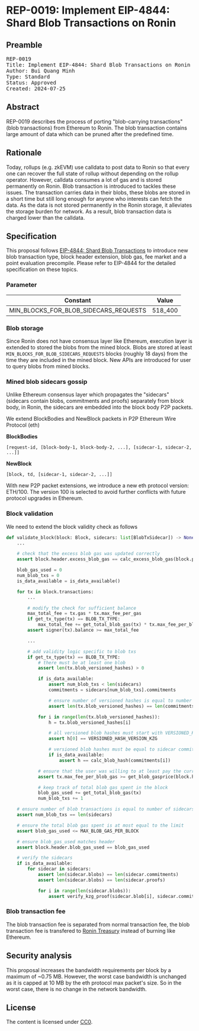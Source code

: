 # REP-0019: Implement EIP-4844: Shard Blob Transactions on Ronin

## Preamble

<pre>
REP-0019
Title: Implement EIP-4844: Shard Blob Transactions on Ronin
Author: Bui Quang Minh
Type: Standard
Status: Approved
Created: 2024-07-25
</pre>


## Abstract

REP-0019 describes the process of porting "blob-carrying transactions" (blob transactions) from Ethereum to Ronin. The blob transaction contains large amount of data which can be pruned after the predefined time.

## Rationale

Today, rollups (e.g. zkEVM) use calldata to post data to Ronin so that every one can recover the full state of rollup without depending on the rollup operator. However, calldata consumes a lot of gas and is stored permanently on Ronin. Blob transaction is introduced to tackles these issues. The transaction carries data in their blobs, these blobs are stored in a short time but still long enough for anyone who interests can fetch the data. As the data is not stored permanently in the Ronin storage, it alleviates the storage burden for network. As a result, blob transaction data is charged lower than the calldata.

## Specification

This proposal follows [EIP-4844: Shard Blob Transactions](https://eips.ethereum.org/EIPS/eip-4844) to introduce new blob transaction type, block header extension, blob gas, fee market and a point evaluation precompile. Please refer to EIP-4844 for the detailed specification on these topics.

### Parameter

| Constant | Value |
| - | - |
| MIN_BLOCKS_FOR_BLOB_SIDECARS_REQUESTS | 518_400 |

### Blob storage

Since Ronin does not have consensus layer like Ethereum, execution layer is extended to stored the blobs from the mined block. Blobs are stored at least `MIN_BLOCKS_FOR_BLOB_SIDECARS_REQUESTS` blocks (roughly 18 days) from the time they are included in the mined block. New APIs are introduced for user to query blobs from mined blocks.

### Mined blob sidecars gossip

Unlike Ethereum consensus layer which propagates the "sidecars" (sidecars contain blobs, commitments and proofs) separately from block body, in Ronin, the sidecars are embedded into the block body P2P packets.

We extend BlockBodies and NewBlock packets in P2P Ethereum Wire Protocol (eth)

**BlockBodies**

`[request-id, [block-body-1, block-body-2, ...], [sidecar-1, sidecar-2, ...]]`

**NewBlock**

`[block, td, [sidecar-1, sidecar-2, ...]]`

With new P2P packet extensions, we introduce a new eth protocol version: ETH/100. The version 100 is selected to avoid further conflicts with future protocol upgrades in Ethereum.

### Block validation

We need to extend the block validity check as follows

```python
def validate_block(block: Block, sidecars: list[BlobTxSidecar]) -> None:
    ...

    # check that the excess blob gas was updated correctly
    assert block.header.excess_blob_gas == calc_excess_blob_gas(block.parent.header)

    blob_gas_used = 0
    num_blob_txs = 0
    is_data_available = is_data_available()

    for tx in block.transactions:
        ...

        # modify the check for sufficient balance
        max_total_fee = tx.gas * tx.max_fee_per_gas
        if get_tx_type(tx) == BLOB_TX_TYPE:
            max_total_fee += get_total_blob_gas(tx) * tx.max_fee_per_blob_gas
        assert signer(tx).balance >= max_total_fee

        ...

        # add validity logic specific to blob txs
        if get_tx_type(tx) == BLOB_TX_TYPE:
            # there must be at least one blob
            assert len(tx.blob_versioned_hashes) > 0

            if is_data_available:
                assert num_blob_txs < len(sidecars)
                commitments = sidecars[num_blob_txs].commitments

                # ensure number of versioned hashes is equal to number of commitments
                assert len(tx.blob_versioned_hashes) == len(commitments)

            for i in range(len(tx.blob_versioned_hashes)):
                h = tx.blob_versioned_hashes[i]

                # all versioned blob hashes must start with VERSIONED_HASH_VERSION_KZG
                assert h[0] == VERSIONED_HASH_VERSION_KZG

                # versioned blob hashes must be equal to sidecar commitment's hash
                if is_data_available:
                    assert h == calc_blob_hash(commitments[i])

            # ensure that the user was willing to at least pay the current blob gasprice
            assert tx.max_fee_per_blob_gas >= get_blob_gasprice(block.header)

            # keep track of total blob gas spent in the block
            blob_gas_used += get_total_blob_gas(tx)
            num_blob_txs += 1

    # ensure number of blob transactions is equal to number of sidecars
    assert num_blob_txs == len(sidecars)

    # ensure the total blob gas spent is at most equal to the limit
    assert blob_gas_used <= MAX_BLOB_GAS_PER_BLOCK

    # ensure blob_gas_used matches header
    assert block.header.blob_gas_used == blob_gas_used

    # verify the sidecars
    if is_data_available:
        for sidecar in sidecars:
            assert len(sidecar.blobs) == len(sidecar.commitments)
            assert len(sidecar.blobs) == len(sidecar.proofs)

            for i in range(len(sidecar.blobs)):
                assert verify_kzg_proof(sidecar.blob[i], sidecar.commitment[i], sidecar.proof[i])
```

### Blob transaction fee

The blob transaction fee is separated from normal transaction fee, the blob transaction fee is transfered to [Ronin Treasury](https://app.roninchain.com/address/0x22cefc91e9b7c0f3890ebf9527ea89053490694e) instead of burning like Ethereum.

## Security analysis

This proposal increases the bandwidth requirements per block by a maximum of ~0.75 MB. However, the worst case bandwidth is unchanged as it is capped at 10 MB by the eth protocol max packet's size. So in the worst case, there is no change in the network bandwidth.

## License

The content is licensed under [CC0](https://creativecommons.org/publicdomain/zero/1.0/).

